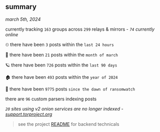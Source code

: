 
## summary
_march 5th, 2024_

currently tracking `163` groups across `299` relays & mirrors - _`74` currently online_

⏲ there have been `3` posts within the `last 24 hours`

🦈 there have been `21` posts within the `month of march`

🪐 there have been `726` posts within the `last 90 days`

🏚 there have been `493` posts within the `year of 2024`

🦕 there have been `9775` posts `since the dawn of ransomwatch`

there are `96` custom parsers indexing posts

_`20` sites using v2 onion services are no longer indexed - [support.torproject.org](https://support.torproject.org/onionservices/v2-deprecation/)_

> see the project [README](https://github.com/joshhighet/ransomwatch#ransomwatch--) for backend technicals
